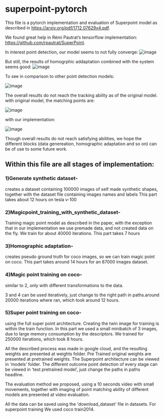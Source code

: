 # superpoint-pytorch
This file is a pytorch implementation and evaluation of Superpoint model as described in https://arxiv.org/pdf/1712.07629v4.pdf.

We found great help in Rémi Pautrat’s tensorflow implementation: https://github.com/rpautrat/SuperPoint.


In interest point detection, our model seems to not fully converge:
![image](https://user-images.githubusercontent.com/73498160/111214173-4ca24600-85da-11eb-8fd3-2681b2f49719.png)

But still, the results of homogrphic addaptation combined with the system seems good:
![image](https://user-images.githubusercontent.com/73498160/111214201-55931780-85da-11eb-8001-57b1807bdb1b.png)

To see in comparison to other point detection models:

![image](https://user-images.githubusercontent.com/73498160/111214834-16b19180-85db-11eb-981e-29d950b2cf8a.png)

The overall results do not reach the tracking ability as of the original model.
with original model, the matching points are:

![image](https://user-images.githubusercontent.com/73498160/111215142-77d96500-85db-11eb-8fe2-c25bd7d8ee83.png)

with our implementation:

![image](https://user-images.githubusercontent.com/73498160/111215197-8c1d6200-85db-11eb-9e06-f04815a94b86.png)


Though overall results do not reach satisfying abilities, we hope the different blocks (data genereation, homographic adaptation and so on) can be of use to some future work.


## Within this file are all stages of implementation:
### 1)Generate synthetic dataset- 
creates a dataset containing 100000 images of self made synthetic shapes, together with the dataset file containing images names and labels
This part takes about 12 hours on tesla v-100
### 2)Magicpoint_training_with_synthetic_dataset- 
Training magic point model as described in the paper, with the exception that in our implementation we use premade data, and not created data on the fly. We train for about 40000 iterations. This part takes 7 hours
### 3)Homographic adaptation- 
creates pseudo ground truth for coco images, so we can train magic point on coco. This part takes around 14 hours for an 87000 images dataset.
### 4)Magic point training on coco- 
similar to 2, only with different transformations to the data.

3 and 4 can be used iteratively, just change to the right path in paths.around 20000 iterations where ran, which took around 12 hours. 

### 5)Super point training on coco- 
using the full super point architecture. Creating the twin image for training is within the train function. In this part we used a small minibatch of 3 images, due to large memory consumption by the descriptors. We trained for 250000 iterations, which took 8 hours.


All the described process was made in google cloud, and the resulting weights are presented at weights folder. Pre Trained original weights are presented at pretrained weights.
The Superpoint architecture can be viewed in ‘models’ folder.
The different outcome point detection of every stage can be viewed in ‘test pretrained model’, just change the paths in paths headline. 


The evaluation method we proposed, using a 10 seconds video with small movements, together with imaging of point matching ability of different models are presented at video evaluation. 

All the data can be saved using the 'download_dataset' file in datasets. 
For superpoint training We used coco train2014.

